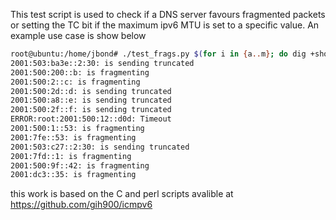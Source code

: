 This test script is used to check if a DNS server favours fragmented packets or setting the TC bit if the maximum ipv6 MTU is set to a specific value.  An example use case is show below


```bash
root@ubuntu:/home/jbond# ./test_frags.py $(for i in {a..m}; do dig +short aaaa ${i}.root-servers.net ; done)
2001:503:ba3e::2:30: is sending truncated
2001:500:200::b: is fragmenting
2001:500:2::c: is fragmenting
2001:500:2d::d: is sending truncated
2001:500:a8::e: is sending truncated
2001:500:2f::f: is sending truncated
ERROR:root:2001:500:12::d0d: Timeout
2001:500:1::53: is fragmenting
2001:7fe::53: is fragmenting
2001:503:c27::2:30: is sending truncated
2001:7fd::1: is fragmenting
2001:500:9f::42: is fragmenting
2001:dc3::35: is fragmenting
```


this work is based on the C and perl scripts avalible at https://github.com/gih900/icmpv6

